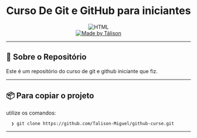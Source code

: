 <h1 align="center">
 Curso De Git e GitHub para iniciantes
</h1>

<p align="center">
  <img alt="HTML" src="https://img.shields.io/badge/Git_GitHub25-orange">
 
  <br>
  
  <a href="https://www.linkedin.com/in/t%C3%A1lison-miguel/">
    <img alt="Made by Tálison" src="https://img.shields.io/badge/made%20by-talison-red">
  </a>
</p>

---

## :rocket: Sobre o Repositório

Este é um repositório do curso de git e github iniciante que fiz.

---

## 📦️ Para copiar o projeto

utilize os comandos:

```bash
  ❯ git clone https://github.com/Talison-Miguel/github-curse.git
```

---

